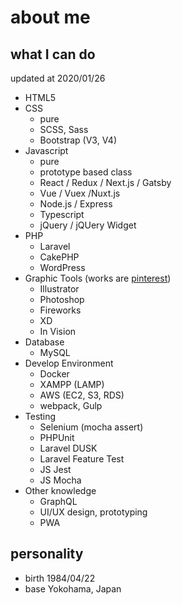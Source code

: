 # about me
## what I can do
updated at 2020/01/26
- HTML5
- CSS
  - pure
  - SCSS, Sass
  - Bootstrap (V3, V4)
- Javascript
  - pure
  - prototype based class
  - React / Redux / Next.js / Gatsby
  - Vue / Vuex /Nuxt.js
  - Node.js / Express
  - Typescript
  - jQuery / jQUery Widget
- PHP
  - Laravel
  - CakePHP
  - WordPress
- Graphic Tools (works are [pinterest](https://www.pinterest.jp/DJ_Yoko/))
  - Illustrator
  - Photoshop
  - Fireworks
  - XD
  - In Vision
- Database
  - MySQL
- Develop Environment
  - Docker
  - XAMPP (LAMP)
  - AWS (EC2, S3, RDS)
  - webpack, Gulp
- Testing
  - Selenium (mocha assert)
  - PHPUnit
  - Laravel DUSK
  - Laravel Feature Test
  - JS Jest
  - JS Mocha
- Other knowledge
  - GraphQL
  - UI/UX design, prototyping
  - PWA

## personality
- birth 1984/04/22
- base Yokohama, Japan
